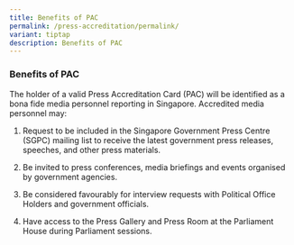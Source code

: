 ```yaml
---
title: Benefits of PAC
permalink: /press-accreditation/permalink/
variant: tiptap
description: Benefits of PAC
---
```

<h3>Benefits of PAC</h3><p></p><p>The holder of a valid Press Accreditation Card (PAC) will be identified as a bona fide media personnel reporting in Singapore. Accredited media personnel may:</p><ol data-tight="true" class="tight"><li><p>Request to be included in the Singapore Government Press Centre (SGPC) mailing list to receive the latest government press releases, speeches, and other press materials.</p></li><li><p>Be invited to press conferences, media briefings and events organised by government agencies.</p></li><li><p>Be considered favourably for interview requests with Political Office Holders and government officials.</p></li><li><p>Have access to the Press Gallery and Press Room at the Parliament House during Parliament sessions.</p></li></ol><p></p>